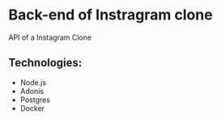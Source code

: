 # Back-end of Instragram clone
 API of a Instagram Clone

## Technologies:
* Node.js
* Adonis
* Postgres
* Docker
